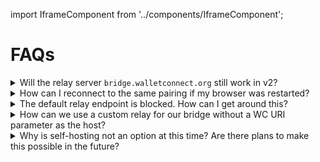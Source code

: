 import IframeComponent from '../components/IframeComponent';

# FAQs

<details className="box faq"><summary className="faq-question">Will the relay server <code>bridge.walletconnect.org</code> still work in v2?</summary>
<p className="faq-answer">

No, the bridge servers are v1 only.

</p>

</details>

<details className="box faq"><summary className="faq-question">How can I reconnect to the same pairing if my browser was restarted?</summary>
<p className="faq-answer">

 The `signClient` will restore & reconnect its pairings automatically after the page is reloaded. All pairings are stored on the page's `localStorage`.


 For more context, feel free to check our [web examples](https://github.com/WalletConnect/web-examples).

</p>

</details>

<details className="box faq"><summary className="faq-question">The default relay endpoint is blocked. How can I get around this?</summary>
<p className="faq-answer">

When initializing `signClient`, you can set `relayUrl` to `wss://relay.walletconnect.org`. 

```js
const signClient = await SignClient.init({
  projectId: "<YOUR PROJECT ID>",
  relayUrl: "wss://relay.walletconnect.org",
  metadata: {},
});
```

</p>

</details>

<details className="box faq"><summary className="faq-question">How can we use a custom relay for our bridge without a WC URI parameter as the host?</summary>
<p className="faq-answer">

You are more than welcome to utilize a custom URI parameter during testing. However, it is currently not recommended for use in a production environment. 

</p>

</details>

<details className="box faq"><summary className="faq-question">Why is self-hosting not an option at this time? Are there plans to make this possible in the future?</summary>
<p className="faq-answer">

We understand the desire for developers to self-host their own relay. We share this vision, and have embarked on a decentralization roadmap in order to achieve this. This summer, we will launch a permissioned network and invite a select group of partners to participate in this crucial first phase. Our objective is to make self-hosting relay a reality with the creation of the decentralized WalletConnect Network, and we appreciate your patience as we progress in this enormous mission. 

</p>

</details>

<IframeComponent />
